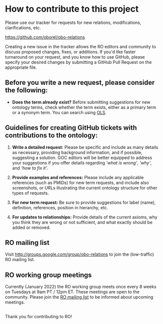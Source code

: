 # How to contribute to this project

Please use our tracker for requests for new relations, modifications, clarifications, etc.

https://github.com/oborel/obo-relations

Creating a new issue in the tracker allows the RO editors and community to discuss proposed changes, fixes, or additions. If you'd like faster turnaround on your request, and you know how to use GitHub, please specify your desired changes by submitting a GitHub Pull Request on the appropriate file.

## Before you write a new request, please consider the following: 

- **Does the term already exist?** Before submitting suggestions for new ontology terms, check whether the term exists, either as a primary term or a synonym term. You can search using [OLS](http://www.ebi.ac.uk/ols/ontologies/ro).

## Guidelines for creating GitHub tickets with contributions to the ontology:

1. **Write a detailed request:** Please be specific and include as many details as necessary, providing background information, and if possible, suggesting a solution. GOC editors will be better equipped to address your suggestions if you offer details regarding *'what is wrong'*, *'why'*, and *'how to fix it'*.

2. **Provide examples and references:** Please include any applicable references (such as PMIDs) for new term requests, and include also screenshots, or URLs illustrating the current ontology structure for other types of requests. 

3. **For new term request:** Be sure to provide suggestions for label (name), definition, references, position in hierarchy, etc.

4. **For updates to relationships:** Provide details of the current axioms, why you think they are wrong or not sufficient, and what exactly should be added or removed.

## RO mailing list
Visit http://groups.google.com/group/obo-relations to join the (low-traffic) RO mailing list.

## RO working group meetings
Currently (January 2022) the RO working group meets once every 8 weeks on Tuesdays at 9am PT / 12pm ET. These meetings are open to the community. Please join the [RO mailing list](http://groups.google.com/group/obo-relations) to be informed about upcoming meetings.

## 

Thank you for contributing to RO!
